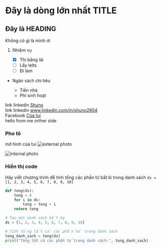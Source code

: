 # Đây là dòng lớn nhất TITLE

## Đây là HEADING

Không có gì là mình ơi

1. Nhiệm vụ

    - [x] Thi bằng lái
    - [ ] Lấy Ielts
    - [ ] Đi làm

- Ngân sách chi tiêu

    - Tiền nhà
    - Phí sinh hoạt

link linkedin [Shuno](www.linkedin.com/in/shuno2804/)  
link linkedin www.linkedin.com/in/shuno2804 <br />
Facebook [Của tui](www.fb.com/shuno.0612) <br />
hello from me orther side

### Pho tô

mở hình của tui 
![external photo](https://product.hstatic.net/200000343865/product/100_6baa328b2dac4cceba5645c4d405bb47_master.jpg) <br />

![internal photo](Hình.jpg)

### Hiển thị code

Hãy viết chương trình để tính tổng các phần tử bất kì trong danh sách 
`ds = [1, 2, 3, 4, 5, 6, 7, 8, 9, 10]`

```python
def tong(ds):
    tong = 0
    for i in ds:
        tong = tong + i
    return tong

# Tạo một danh sách bất kỳ
ds = [1, 2, 3, 4, 5, 6, 7, 8, 9, 10]

# Tính tổng tất cả các phần tử trong danh sách
tong_danh_sach = tong(ds)
print("Tổng tất cả các phần tử trong danh sách:", tong_danh_sach)
```

